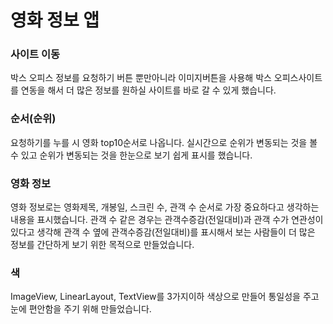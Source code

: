 # 영화 정보 앱

### 사이트 이동
박스 오피스 정보를 요청하기 버튼 뿐만아니라 이미지버튼을 사용해 박스 오피스사이트를 연동을 해서 더 많은 정보를 원하실 사이트를 바로 갈 수 있게 했습니다.

### 순서(순위)
요청하기를 누를 시 영화 top10순서로 나옵니다. 실시간으로 순위가 변동되는 것을 볼 수 있고 순위가 변동되는 것을 한눈으로 보기 쉽게 표시를 했습니다.

### 영화 정보
영화 정보로는 영화제목, 개봉일, 스크린 수, 관객 수 순서로 가장 중요하다고 생각하는 내용을 표시했습니다.
관객 수 같은 경우는 관객수증감(전일대비)과 관객 수가 연관성이 있다고 생각해 관객 수 옆에 관객수증감(전일대비)를 표시해서 보는 사람들이 더 많은 정보를 간단하게 보기 위한 목적으로 만들었습니다.

### 색
ImageView, LinearLayout, TextView를 3가지이하 색상으로 만들어 통일성을 주고 눈에 편안함을 주기 위해 만들었습니다. 

